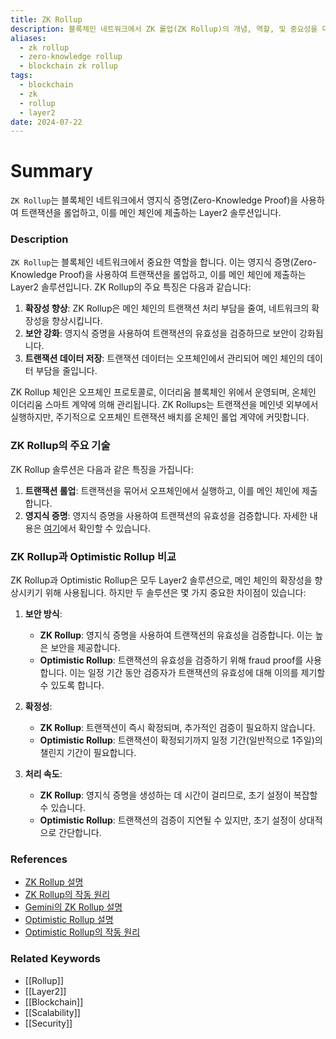 ```yaml
---
title: ZK Rollup
description: 블록체인 네트워크에서 ZK 롤업(ZK Rollup)의 개념, 역할, 및 중요성을 다룹니다.
aliases:
  - zk rollup
  - zero-knowledge rollup
  - blockchain zk rollup
tags:
  - blockchain
  - zk
  - rollup
  - layer2
date: 2024-07-22
---
```


# Summary

`ZK Rollup`는 블록체인 네트워크에서 영지식 증명(Zero-Knowledge Proof)을 사용하여 트랜잭션을 롤업하고, 이를 메인 체인에 제출하는 Layer2 솔루션입니다.

### Description

`ZK Rollup`는 블록체인 네트워크에서 중요한 역할을 합니다. 이는 영지식 증명(Zero-Knowledge Proof)을 사용하여 트랜잭션을 롤업하고, 이를 메인 체인에 제출하는 Layer2 솔루션입니다. ZK Rollup의 주요 특징은 다음과 같습니다:

1. **확장성 향상**: ZK Rollup은 메인 체인의 트랜잭션 처리 부담을 줄여, 네트워크의 확장성을 향상시킵니다.
2. **보안 강화**: 영지식 증명을 사용하여 트랜잭션의 유효성을 검증하므로 보안이 강화됩니다.
3. **트랜잭션 데이터 저장**: 트랜잭션 데이터는 오프체인에서 관리되어 메인 체인의 데이터 부담을 줄입니다.

ZK Rollup 체인은 오프체인 프로토콜로, 이더리움 블록체인 위에서 운영되며, 온체인 이더리움 스마트 계약에 의해 관리됩니다. ZK Rollups는 트랜잭션을 메인넷 외부에서 실행하지만, 주기적으로 오프체인 트랜잭션 배치를 온체인 롤업 계약에 커밋합니다.

### ZK Rollup의 주요 기술

ZK Rollup 솔루션은 다음과 같은 특징을 가집니다:

1. **트랜잭션 롤업**: 트랜잭션을 묶어서 오프체인에서 실행하고, 이를 메인 체인에 제출합니다.
2. **영지식 증명**: 영지식 증명을 사용하여 트랜잭션의 유효성을 검증합니다. 자세한 내용은 [여기](https://ethereum.org/en/developers/docs/scaling/zk-rollups/#what-are-zk-rollups)에서 확인할 수 있습니다.

### ZK Rollup과 Optimistic Rollup 비교

ZK Rollup과 Optimistic Rollup은 모두 Layer2 솔루션으로, 메인 체인의 확장성을 향상시키기 위해 사용됩니다. 하지만 두 솔루션은 몇 가지 중요한 차이점이 있습니다:

1. **보안 방식**:

   - **ZK Rollup**: 영지식 증명을 사용하여 트랜잭션의 유효성을 검증합니다. 이는 높은 보안을 제공합니다.
   - **Optimistic Rollup**: 트랜잭션의 유효성을 검증하기 위해 fraud proof를 사용합니다. 이는 일정 기간 동안 검증자가 트랜잭션의 유효성에 대해 이의를 제기할 수 있도록 합니다.

2. **확정성**:

   - **ZK Rollup**: 트랜잭션이 즉시 확정되며, 추가적인 검증이 필요하지 않습니다.
   - **Optimistic Rollup**: 트랜잭션이 확정되기까지 일정 기간(일반적으로 1주일)의 챌린지 기간이 필요합니다.

3. **처리 속도**:
   - **ZK Rollup**: 영지식 증명을 생성하는 데 시간이 걸리므로, 초기 설정이 복잡할 수 있습니다.
   - **Optimistic Rollup**: 트랜잭션의 검증이 지연될 수 있지만, 초기 설정이 상대적으로 간단합니다.

### References

- [ZK Rollup 설명](https://en.wikipedia.org/wiki/ZK-Rollup)
- [ZK Rollup의 작동 원리](https://ethereum.org/en/developers/docs/scaling/zk-rollups/#what-are-zk-rollups)
- [Gemini의 ZK Rollup 설명](https://www.gemini.com/cryptopedia/search?query=zk-rollup)
- [Optimistic Rollup 설명](https://docs.optimism.io/stack/protocol/rollup/overview)
- [Optimistic Rollup의 작동 원리](https://ethereum.org/en/developers/docs/scaling/optimistic-rollups/)

### Related Keywords

- [[Rollup]]
- [[Layer2]]
- [[Blockchain]]
- [[Scalability]]
- [[Security]]
